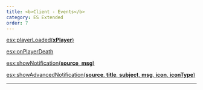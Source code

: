 ```yaml
---
title: <b>Client - Events</b>
category: ES Extended
order: 7
---
```


[esx:playerLoaded(**xPlayer**)](../client-events/esx.playerloaded)

[esx:onPlayerDeath](../client-events/esx.onplayerdeath)

[esx:showNotification(**source**, **msg**)](../client-events/esx.shownotification)

[esx:showAdvancedNotification(**source**, **title**, **subject**, **msg**, **icon**, **iconType**)](../client-events/esx.showadvancednotification)
___
